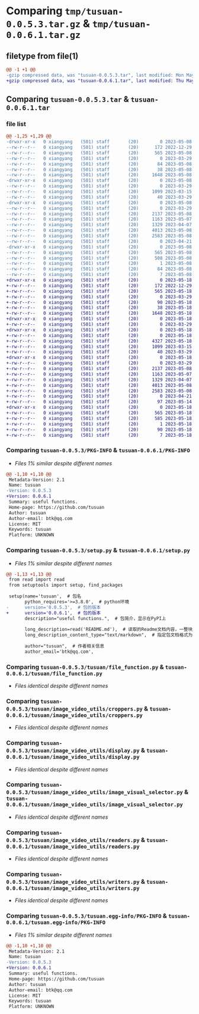 # Comparing `tmp/tusuan-0.0.5.3.tar.gz` & `tmp/tusuan-0.0.6.1.tar.gz`

## filetype from file(1)

```diff
@@ -1 +1 @@
-gzip compressed data, was "tusuan-0.0.5.3.tar", last modified: Mon May  8 18:14:27 2023, max compression
+gzip compressed data, was "tusuan-0.0.6.1.tar", last modified: Thu May 18 10:11:10 2023, max compression
```

## Comparing `tusuan-0.0.5.3.tar` & `tusuan-0.0.6.1.tar`

### file list

```diff
@@ -1,25 +1,29 @@
-drwxr-xr-x   0 xiangyang   (501) staff       (20)        0 2023-05-08 18:14:27.744439 tusuan-0.0.5.3/
--rw-r--r--   0 xiangyang   (501) staff       (20)      172 2022-12-29 07:25:59.000000 tusuan-0.0.5.3/MANIFEST.in
--rw-r--r--   0 xiangyang   (501) staff       (20)      565 2023-05-08 18:14:27.744319 tusuan-0.0.5.3/PKG-INFO
--rw-r--r--   0 xiangyang   (501) staff       (20)        0 2023-03-29 03:34:53.000000 tusuan-0.0.5.3/README.md
--rw-r--r--   0 xiangyang   (501) staff       (20)       84 2023-05-08 18:14:27.000000 tusuan-0.0.5.3/requirements.txt
--rw-r--r--   0 xiangyang   (501) staff       (20)       38 2023-05-08 18:14:27.744480 tusuan-0.0.5.3/setup.cfg
--rw-r--r--   0 xiangyang   (501) staff       (20)     1648 2023-05-08 18:14:20.000000 tusuan-0.0.5.3/setup.py
-drwxr-xr-x   0 xiangyang   (501) staff       (20)        0 2023-05-08 18:14:27.743037 tusuan-0.0.5.3/tusuan/
--rw-r--r--   0 xiangyang   (501) staff       (20)        0 2023-03-29 03:37:06.000000 tusuan-0.0.5.3/tusuan/__init__.py
--rw-r--r--   0 xiangyang   (501) staff       (20)     1099 2023-03-15 10:31:32.000000 tusuan-0.0.5.3/tusuan/file_function.py
--rw-r--r--   0 xiangyang   (501) staff       (20)       40 2023-03-29 03:39:48.000000 tusuan-0.0.5.3/tusuan/hello.py
-drwxr-xr-x   0 xiangyang   (501) staff       (20)        0 2023-05-08 18:14:27.744153 tusuan-0.0.5.3/tusuan/image_video_utils/
--rw-r--r--   0 xiangyang   (501) staff       (20)        0 2023-03-29 17:21:56.000000 tusuan-0.0.5.3/tusuan/image_video_utils/__init__.py
--rw-r--r--   0 xiangyang   (501) staff       (20)     2137 2023-05-08 05:08:27.000000 tusuan-0.0.5.3/tusuan/image_video_utils/croppers.py
--rw-r--r--   0 xiangyang   (501) staff       (20)     1163 2023-05-07 17:43:48.000000 tusuan-0.0.5.3/tusuan/image_video_utils/display.py
--rw-r--r--   0 xiangyang   (501) staff       (20)     1329 2023-04-07 04:48:17.000000 tusuan-0.0.5.3/tusuan/image_video_utils/image_visual_selector.py
--rw-r--r--   0 xiangyang   (501) staff       (20)     4013 2023-05-08 05:14:00.000000 tusuan-0.0.5.3/tusuan/image_video_utils/readers.py
--rw-r--r--   0 xiangyang   (501) staff       (20)     2583 2023-05-08 18:11:39.000000 tusuan-0.0.5.3/tusuan/image_video_utils/writers.py
--rw-r--r--   0 xiangyang   (501) staff       (20)        0 2023-04-21 16:44:19.000000 tusuan-0.0.5.3/tusuan/path_utils.py
-drwxr-xr-x   0 xiangyang   (501) staff       (20)        0 2023-05-08 18:14:27.743489 tusuan-0.0.5.3/tusuan.egg-info/
--rw-r--r--   0 xiangyang   (501) staff       (20)      565 2023-05-08 18:14:27.000000 tusuan-0.0.5.3/tusuan.egg-info/PKG-INFO
--rw-r--r--   0 xiangyang   (501) staff       (20)      508 2023-05-08 18:14:27.000000 tusuan-0.0.5.3/tusuan.egg-info/SOURCES.txt
--rw-r--r--   0 xiangyang   (501) staff       (20)        1 2023-05-08 18:14:27.000000 tusuan-0.0.5.3/tusuan.egg-info/dependency_links.txt
--rw-r--r--   0 xiangyang   (501) staff       (20)       84 2023-05-08 18:14:27.000000 tusuan-0.0.5.3/tusuan.egg-info/requires.txt
--rw-r--r--   0 xiangyang   (501) staff       (20)        7 2023-05-08 18:14:27.000000 tusuan-0.0.5.3/tusuan.egg-info/top_level.txt
+drwxr-xr-x   0 xiangyang   (501) staff       (20)        0 2023-05-18 10:11:10.576080 tusuan-0.0.6.1/
+-rw-r--r--   0 xiangyang   (501) staff       (20)      172 2022-12-29 07:25:59.000000 tusuan-0.0.6.1/MANIFEST.in
+-rw-r--r--   0 xiangyang   (501) staff       (20)      565 2023-05-18 10:11:10.575965 tusuan-0.0.6.1/PKG-INFO
+-rw-r--r--   0 xiangyang   (501) staff       (20)        0 2023-03-29 03:34:53.000000 tusuan-0.0.6.1/README.md
+-rw-r--r--   0 xiangyang   (501) staff       (20)       90 2023-05-18 10:11:09.000000 tusuan-0.0.6.1/requirements.txt
+-rw-r--r--   0 xiangyang   (501) staff       (20)       38 2023-05-18 10:11:10.576122 tusuan-0.0.6.1/setup.cfg
+-rw-r--r--   0 xiangyang   (501) staff       (20)     1648 2023-05-18 10:10:58.000000 tusuan-0.0.6.1/setup.py
+drwxr-xr-x   0 xiangyang   (501) staff       (20)        0 2023-05-18 10:11:10.574527 tusuan-0.0.6.1/tusuan/
+-rw-r--r--   0 xiangyang   (501) staff       (20)        0 2023-03-29 03:37:06.000000 tusuan-0.0.6.1/tusuan/__init__.py
+drwxr-xr-x   0 xiangyang   (501) staff       (20)        0 2023-05-18 10:11:10.575257 tusuan-0.0.6.1/tusuan/datasets/
+-rw-r--r--   0 xiangyang   (501) staff       (20)        0 2023-05-18 04:55:21.000000 tusuan-0.0.6.1/tusuan/datasets/__init__.py
+-rw-r--r--   0 xiangyang   (501) staff       (20)     4327 2023-05-18 08:45:26.000000 tusuan-0.0.6.1/tusuan/datasets/imagenet.py
+-rw-r--r--   0 xiangyang   (501) staff       (20)     1099 2023-03-15 10:31:32.000000 tusuan-0.0.6.1/tusuan/file_function.py
+-rw-r--r--   0 xiangyang   (501) staff       (20)       40 2023-03-29 03:39:48.000000 tusuan-0.0.6.1/tusuan/hello.py
+drwxr-xr-x   0 xiangyang   (501) staff       (20)        0 2023-05-18 10:11:10.575825 tusuan-0.0.6.1/tusuan/image_video_utils/
+-rw-r--r--   0 xiangyang   (501) staff       (20)        0 2023-03-29 17:21:56.000000 tusuan-0.0.6.1/tusuan/image_video_utils/__init__.py
+-rw-r--r--   0 xiangyang   (501) staff       (20)     2137 2023-05-08 05:08:27.000000 tusuan-0.0.6.1/tusuan/image_video_utils/croppers.py
+-rw-r--r--   0 xiangyang   (501) staff       (20)     1163 2023-05-07 17:43:48.000000 tusuan-0.0.6.1/tusuan/image_video_utils/display.py
+-rw-r--r--   0 xiangyang   (501) staff       (20)     1329 2023-04-07 04:48:17.000000 tusuan-0.0.6.1/tusuan/image_video_utils/image_visual_selector.py
+-rw-r--r--   0 xiangyang   (501) staff       (20)     4013 2023-05-08 05:14:00.000000 tusuan-0.0.6.1/tusuan/image_video_utils/readers.py
+-rw-r--r--   0 xiangyang   (501) staff       (20)     2583 2023-05-08 18:11:39.000000 tusuan-0.0.6.1/tusuan/image_video_utils/writers.py
+-rw-r--r--   0 xiangyang   (501) staff       (20)        0 2023-04-21 16:44:19.000000 tusuan-0.0.6.1/tusuan/path_utils.py
+-rw-r--r--   0 xiangyang   (501) staff       (20)       97 2023-05-14 11:47:37.000000 tusuan-0.0.6.1/tusuan/time_utils.py
+drwxr-xr-x   0 xiangyang   (501) staff       (20)        0 2023-05-18 10:11:10.575071 tusuan-0.0.6.1/tusuan.egg-info/
+-rw-r--r--   0 xiangyang   (501) staff       (20)      565 2023-05-18 10:11:10.000000 tusuan-0.0.6.1/tusuan.egg-info/PKG-INFO
+-rw-r--r--   0 xiangyang   (501) staff       (20)      585 2023-05-18 10:11:10.000000 tusuan-0.0.6.1/tusuan.egg-info/SOURCES.txt
+-rw-r--r--   0 xiangyang   (501) staff       (20)        1 2023-05-18 10:11:10.000000 tusuan-0.0.6.1/tusuan.egg-info/dependency_links.txt
+-rw-r--r--   0 xiangyang   (501) staff       (20)       90 2023-05-18 10:11:10.000000 tusuan-0.0.6.1/tusuan.egg-info/requires.txt
+-rw-r--r--   0 xiangyang   (501) staff       (20)        7 2023-05-18 10:11:10.000000 tusuan-0.0.6.1/tusuan.egg-info/top_level.txt
```

### Comparing `tusuan-0.0.5.3/PKG-INFO` & `tusuan-0.0.6.1/PKG-INFO`

 * *Files 1% similar despite different names*

```diff
@@ -1,10 +1,10 @@
 Metadata-Version: 2.1
 Name: tusuan
-Version: 0.0.5.3
+Version: 0.0.6.1
 Summary: useful functions.
 Home-page: https://github.com/tusuan
 Author: tusuan
 Author-email: btk@qq.com
 License: MIT
 Keywords: tusuan
 Platform: UNKNOWN
```

### Comparing `tusuan-0.0.5.3/setup.py` & `tusuan-0.0.6.1/setup.py`

 * *Files 1% similar despite different names*

```diff
@@ -1,13 +1,13 @@
 from read import read
 from setuptools import setup, find_packages
 
 setup(name='tusuan',  # 包名
       python_requires='>=3.8.0',  # python环境
-      version='0.0.5.3',  # 包的版本
+      version='0.0.6.1',  # 包的版本
       description="useful functions.",  # 包简介，显示在PyPI上
 
       long_description=read('README.md'),  # 读取的Readme文档内容，一整块字符串
       long_description_content_type="text/markdown",  # 指定包文档格式为markdown
 
       author="tusuan",  # 作者相关信息
       author_email='btk@qq.com',
```

### Comparing `tusuan-0.0.5.3/tusuan/file_function.py` & `tusuan-0.0.6.1/tusuan/file_function.py`

 * *Files identical despite different names*

### Comparing `tusuan-0.0.5.3/tusuan/image_video_utils/croppers.py` & `tusuan-0.0.6.1/tusuan/image_video_utils/croppers.py`

 * *Files identical despite different names*

### Comparing `tusuan-0.0.5.3/tusuan/image_video_utils/display.py` & `tusuan-0.0.6.1/tusuan/image_video_utils/display.py`

 * *Files identical despite different names*

### Comparing `tusuan-0.0.5.3/tusuan/image_video_utils/image_visual_selector.py` & `tusuan-0.0.6.1/tusuan/image_video_utils/image_visual_selector.py`

 * *Files identical despite different names*

### Comparing `tusuan-0.0.5.3/tusuan/image_video_utils/readers.py` & `tusuan-0.0.6.1/tusuan/image_video_utils/readers.py`

 * *Files identical despite different names*

### Comparing `tusuan-0.0.5.3/tusuan/image_video_utils/writers.py` & `tusuan-0.0.6.1/tusuan/image_video_utils/writers.py`

 * *Files identical despite different names*

### Comparing `tusuan-0.0.5.3/tusuan.egg-info/PKG-INFO` & `tusuan-0.0.6.1/tusuan.egg-info/PKG-INFO`

 * *Files 1% similar despite different names*

```diff
@@ -1,10 +1,10 @@
 Metadata-Version: 2.1
 Name: tusuan
-Version: 0.0.5.3
+Version: 0.0.6.1
 Summary: useful functions.
 Home-page: https://github.com/tusuan
 Author: tusuan
 Author-email: btk@qq.com
 License: MIT
 Keywords: tusuan
 Platform: UNKNOWN
```

